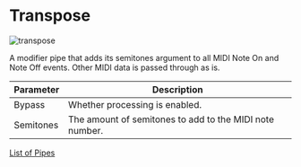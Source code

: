 # Transpose

![transpose](https://blokas.io/images/midihub/pipes/transpose.svg)

A modifier pipe that adds its semitones argument to all MIDI Note On and Note Off events. Other MIDI data is passed through as is.

| Parameter              | Description                    |
| ---------------------- | ------------------------------ |
| Bypass                 | Whether processing is enabled. |
| Semitones              | The amount of semitones to add to the MIDI note number. |

[List of Pipes](index.md#the-list-of-pipes)

